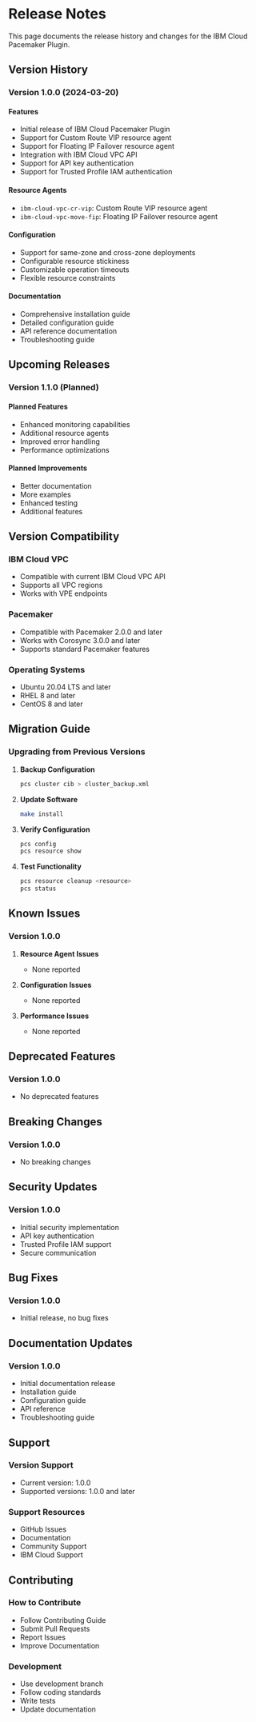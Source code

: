 # Release Notes

This page documents the release history and changes for the IBM Cloud Pacemaker Plugin.

## Version History

### Version 1.0.0 (2024-03-20)

#### Features
- Initial release of IBM Cloud Pacemaker Plugin
- Support for Custom Route VIP resource agent
- Support for Floating IP Failover resource agent
- Integration with IBM Cloud VPC API
- Support for API key authentication
- Support for Trusted Profile IAM authentication

#### Resource Agents
- `ibm-cloud-vpc-cr-vip`: Custom Route VIP resource agent
- `ibm-cloud-vpc-move-fip`: Floating IP Failover resource agent

#### Configuration
- Support for same-zone and cross-zone deployments
- Configurable resource stickiness
- Customizable operation timeouts
- Flexible resource constraints

#### Documentation
- Comprehensive installation guide
- Detailed configuration guide
- API reference documentation
- Troubleshooting guide

## Upcoming Releases

### Version 1.1.0 (Planned)

#### Planned Features
- Enhanced monitoring capabilities
- Additional resource agents
- Improved error handling
- Performance optimizations

#### Planned Improvements
- Better documentation
- More examples
- Enhanced testing
- Additional features

## Version Compatibility

### IBM Cloud VPC
- Compatible with current IBM Cloud VPC API
- Supports all VPC regions
- Works with VPE endpoints

### Pacemaker
- Compatible with Pacemaker 2.0.0 and later
- Works with Corosync 3.0.0 and later
- Supports standard Pacemaker features

### Operating Systems
- Ubuntu 20.04 LTS and later
- RHEL 8 and later
- CentOS 8 and later

## Migration Guide

### Upgrading from Previous Versions

1. **Backup Configuration**
   ```bash
   pcs cluster cib > cluster_backup.xml
   ```

2. **Update Software**
   ```bash
   make install
   ```

3. **Verify Configuration**
   ```bash
   pcs config
   pcs resource show
   ```

4. **Test Functionality**
   ```bash
   pcs resource cleanup <resource>
   pcs status
   ```

## Known Issues

### Version 1.0.0

1. **Resource Agent Issues**
   - None reported

2. **Configuration Issues**
   - None reported

3. **Performance Issues**
   - None reported

## Deprecated Features

### Version 1.0.0
- No deprecated features

## Breaking Changes

### Version 1.0.0
- No breaking changes

## Security Updates

### Version 1.0.0
- Initial security implementation
- API key authentication
- Trusted Profile IAM support
- Secure communication

## Bug Fixes

### Version 1.0.0
- Initial release, no bug fixes

## Documentation Updates

### Version 1.0.0
- Initial documentation release
- Installation guide
- Configuration guide
- API reference
- Troubleshooting guide

## Support

### Version Support
- Current version: 1.0.0
- Supported versions: 1.0.0 and later

### Support Resources
- GitHub Issues
- Documentation
- Community Support
- IBM Cloud Support

## Contributing

### How to Contribute
- Follow Contributing Guide
- Submit Pull Requests
- Report Issues
- Improve Documentation

### Development
- Use development branch
- Follow coding standards
- Write tests
- Update documentation 
